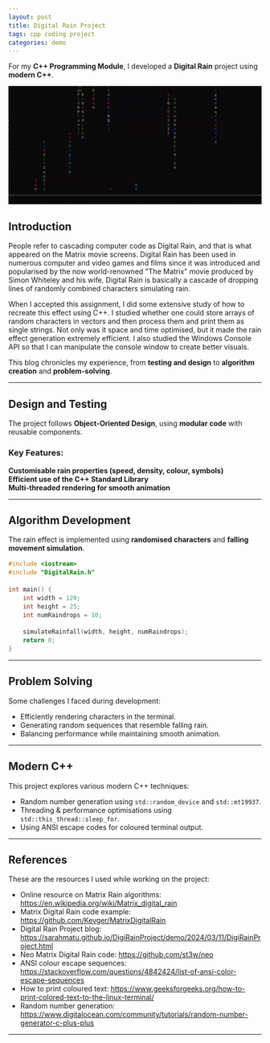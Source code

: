```yaml
---
layout: post
title: Digital Rain Project
tags: cpp coding project
categories: demo
---
```


For my **C++ Programming Module**, I developed a **Digital Rain** project using **modern C++**.

<img src="https://raw.githubusercontent.com/Mikaela-D/Digital-Rain-Project/github-pages/assets/DigitalRainAnimation.gif" width="600" height="auto">

## Introduction

People refer to cascading computer code as Digital Rain, and that is what appeared on the Matrix movie screens. Digital Rain has been used in numerous computer and video games and films since it was introduced and popularised by the now world-renowned "The Matrix" movie produced by Simon Whiteley and his wife. Digital Rain is basically a cascade of dropping lines of randomly combined characters simulating rain.

When I accepted this assignment, I did some extensive study of how to recreate this effect using C++. I studied whether one could store arrays of random characters in vectors and then process them and print them as single strings. Not only was it space and time optimised, but it made the rain effect generation extremely efficient. I also studied the Windows Console API so that I can manipulate the console window to create better visuals.

This blog chronicles my experience, from **testing and design** to **algorithm creation** and **problem-solving**.

---

## Design and Testing
The project follows **Object-Oriented Design**, using **modular code** with reusable components.

### Key Features:
**Customisable rain properties (speed, density, colour, symbols)**  
**Efficient use of the C++ Standard Library**  
**Multi-threaded rendering for smooth animation**  

---

## Algorithm Development
The rain effect is implemented using **randomised characters** and **falling movement simulation**.

```cpp
#include <iostream>
#include "DigitalRain.h"

int main() {
    int width = 120;
    int height = 25;
    int numRaindrops = 10;

    simulateRainfall(width, height, numRaindrops);
    return 0;
}
```

---

## Problem Solving
Some challenges I faced during development:

- Efficiently rendering characters in the terminal.
- Generating random sequences that resemble falling rain.
- Balancing performance while maintaining smooth animation.

---

## Modern C++
This project explores various modern C++ techniques:

- Random number generation using `std::random_device` and `std::mt19937`.
- Threading & performance optimisations using `std::this_thread::sleep_for`.
- Using ANSI escape codes for coloured terminal output.

---

## References
These are the resources I used while working on the project:

- Online resource on Matrix Rain algorithms: https://en.wikipedia.org/wiki/Matrix_digital_rain
- Matrix Digital Rain code example: https://github.com/Kevger/MatrixDigitalRain
- Digital Rain Project blog: https://sarahmatu.github.io/DigiRainProject/demo/2024/03/11/DigiRainProject.html
- Neo Matrix Digital Rain code: https://github.com/st3w/neo
- ANSI colour escape sequences: https://stackoverflow.com/questions/4842424/list-of-ansi-color-escape-sequences
- How to print coloured text: https://www.geeksforgeeks.org/how-to-print-colored-text-to-the-linux-terminal/
- Random number generation: https://www.digitalocean.com/community/tutorials/random-number-generator-c-plus-plus

---
